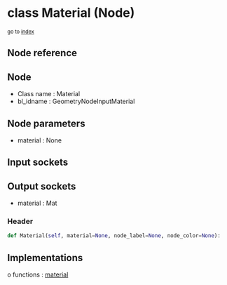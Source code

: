 # class Material (Node)

<sub>go to [index](/docs/index.md)</sub>

## Node reference

Node
----
 - Class name : Material
 - bl_idname : GeometryNodeInputMaterial

Node parameters
---------------
 - material : None

Input sockets
-------------

Output sockets
--------------
 - material : Mat

### Header

``` python
def Material(self, material=None, node_label=None, node_color=None):
```

## Implementations

o functions : [material](#material)

